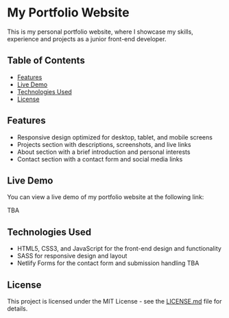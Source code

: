 # My Portfolio Website

This is my personal portfolio website, where I showcase my skills, experience and projects as a junior front-end developer.

## Table of Contents

- [Features](#features)
- [Live Demo](#live-demo)
- [Technologies Used](#technologies-used)
- [License](#license)

## Features

- Responsive design optimized for desktop, tablet, and mobile screens
- Projects section with descriptions, screenshots, and live links
- About section with a brief introduction and personal interests
- Contact section with a contact form and social media links

## Live Demo

You can view a live demo of my portfolio website at the following link:

TBA

## Technologies Used

- HTML5, CSS3, and JavaScript for the front-end design and functionality
- SASS for responsive design and layout
- Netlify Forms for the contact form and submission handling TBA

## License

This project is licensed under the MIT License - see the [LICENSE.md](LICENSE.md) file for details.

